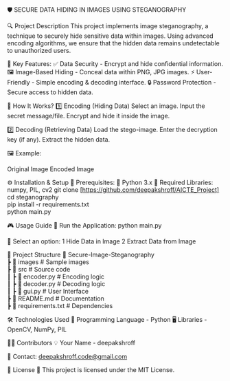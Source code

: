 🛡️ SECURE DATA HIDING IN IMAGES USING STEGANOGRAPHY

🔍 Project Description
This project implements image steganography, a technique to securely hide sensitive data within images. 
Using advanced encoding algorithms, we ensure that the hidden data remains undetectable to unauthorized users.

🔑 Key Features:
✅ Data Security - Encrypt and hide confidential information.
🖼️ Image-Based Hiding - Conceal data within PNG, JPG images.
⚡ User-Friendly - Simple encoding & decoding interface.
🔒 Password Protection - Secure access to hidden data.

📌 How It Works?
1️⃣ Encoding (Hiding Data)
Select an image.
Input the secret message/file.
Encrypt and hide it inside the image.


2️⃣ Decoding (Retrieving Data)
Load the stego-image.
Enter the decryption key (if any).
Extract the hidden data.


🖼️ Example:

Original Image                                      	Encoded Image


⚙️ Installation & Setup
📌 Prerequisites:
🔹 Python 3.x
🔹 Required Libraries: numpy, PIL, cv2
   git clone [https://github.com/deepakshroff/AICTE_Project] 
   cd steganography  
   pip install -r requirements.txt  
   python main.py 

 🎮 Usage Guide
🔹 Run the Application:
    python main.py

🔹 Select an option:
    1 Hide Data in Image
    2 Extract Data from Image


📂 Project Structure
📁 Secure-Image-Steganography  
 ┣ 📂 images          # Sample images  
 ┣ 📂 src             # Source code  
 ┃ ┣ 📜 encoder.py    # Encoding logic  
 ┃ ┣ 📜 decoder.py    # Decoding logic  
 ┃ ┣ 📜 gui.py        # User Interface  
 ┣ 📜 README.md       # Documentation  
 ┣ 📜 requirements.txt # Dependencies 


 🛠️ Technologies Used
🚀 Programming Language - Python
🖥️ Libraries - OpenCV, NumPy, PIL

👨‍💻 Contributors
💡 Your Name - deepakshroff

📧 Contact: deepakshroff.code@gmail.com

📜 License
📄 This project is licensed under the MIT License. 
